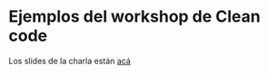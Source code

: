 # Ejemplos del workshop de Clean code

Los slides de la charla están [acá](https://www.slideshare.net/leomicheloni/workshop-clean-code-javascript)
